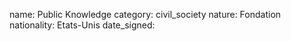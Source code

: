name: Public Knowledge
category: civil_society
nature:  Fondation 
nationality: Etats-Unis
date_signed:
    